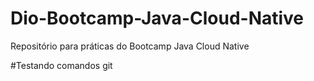 # Dio-Bootcamp-Java-Cloud-Native
Repositório para práticas do Bootcamp Java Cloud Native

#Testando comandos git 
